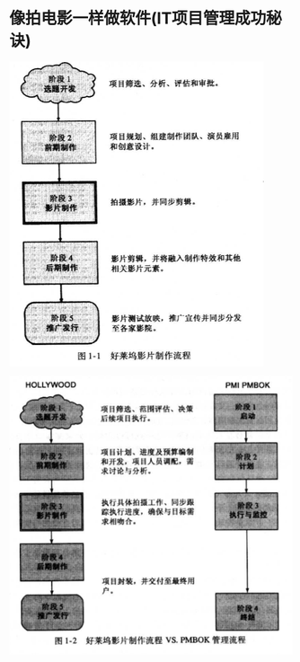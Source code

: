 # 像拍电影一样做软件(IT项目管理成功秘诀)

![image-20190405173601787](../../images/image-20190405173601787.png)



![image-20190405182542554](../../images/image-20190405182542554.png)